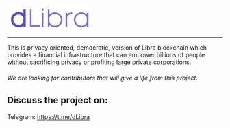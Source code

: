 <a href="https://developers.libra.org">
	<img width="200" src="./.assets/dlibra.png" alt="dLibra Logo" />
</a>

---

This is privacy oriented, democratic, version of Libra blockchain which provides a financial infrastructure that can empower billions of people without sacrificing privacy or profiting large private corporations.


###### We are looking for contributors that will give a life from this project.


## Discuss the project on:

Telegram: https://t.me/dLibra
